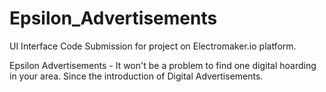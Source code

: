 # Epsilon_Advertisements
UI Interface Code Submission for project on Electromaker.io platform.


Epsilon Advertisements - It won't be a problem to find one digital hoarding in your area. Since the introduction of Digital Advertisements.
